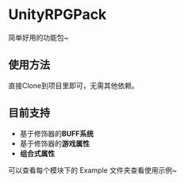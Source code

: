 # UnityRPGPack
简单好用的功能包~

## 使用方法
直接Clone到项目里即可，无需其他依赖。

## 目前支持
- 基于修饰器的**BUFF系统**
- 基于修饰器的**游戏属性**
- **组合式属性**

可以查看每个模块下的 Example 文件夹查看使用示例~
